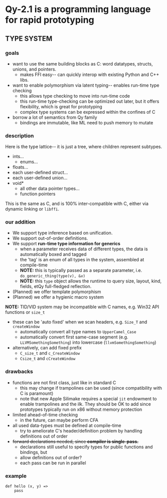 # Qy-2.1 is a programming language for rapid prototyping

## TYPE SYSTEM

### goals

- want to use the same building blocks as C: word datatypes, structs, unions, and pointers.
    - makes FFI easy-- can quickly interop with existing Python and C++ libs.
- want to enable polymorphism via latent typing-- enables run-time type checking
    - this allows type checking to move into run-time code
    - this run-time type-checking can be optimized out later, but it offers flexibility, which is great for prototyping
    - complex type systems can be expressed within the confines of C
- borrow a lot of semantics from Qy family
    - bindings are immutable, like ML need to push memory to mutate

### description

Here is the type lattice-- it is just a tree, where children represent subtypes.

- ints...
    - enums...
- floats...
- each user-defined struct...
- each user-defined union...
- void*
    - all other data pointer types...
    - function pointers

This is the same as C, and is 100% inter-compatible with C, either via dynamic linking or `libffi`.

### our addition

- We support type inference based on unification.
- We support out-of-order definitions.
- We support **run-time type information for generics**
    - when a parameter receives data of different types, the data is automatically boxed and tagged
    - the 'tag' is an enum of all types in the system, assembled at compile-time
    - **NOTE:** this is typically passed as a separate parameter, i.e. `do_generic_thing(type(v), &v)`
    - **NOTE:** this `type` object allows the runtime to query size, layout, kind, fields, etQy full-fledged reflection.
- (Planned) we offer template polymorphism
- (Planned) we offer a hygienic macro system

**NOTE:** TID/VID system may be incompatible with C names, e.g. Win32 API functions or `size_t`
- these can be 'auto fixed' when we scan headers, e.g. `Size_T` and `createWindow`
    - automatically convert all type names to `UpperCamel_Case`
    - automatically convert first same-case segment (e.g. `LLVMSomethingSomething`) into lowercase 
      (`llvmSomethingSomething`)
- alternatively, can add fixed prefix
  - `C_size_t` and `c_CreateWindow`
  - `Csize_t` and `cCreateWindow`

### drawbacks

- functions are not first class, just like in standard C
    - this may change if trampolines can be used (since compatibility with C is paramount) 
    - note that new Apple Silimake requires a special `jit` endowment to enable trampolines and the ilk.
      They should be OK to add since prototypes typically run on x86 without memory protection
- limited ahead-of-time checking
    - in the future, can maybe perform CFA
- all used data-types must be defined at compile-time
    - try to ameliorate C's header/definition problem by handling definitions out of order
- ~~forward declarations needed, since **compiler is single-pass.**~~
    - declarations still useful to specify types for public functions and bindings, but
    - allow definitions out of order?
    - each pass can be run in parallel

### example

```
def hello (x, y) =>
    pass
```
